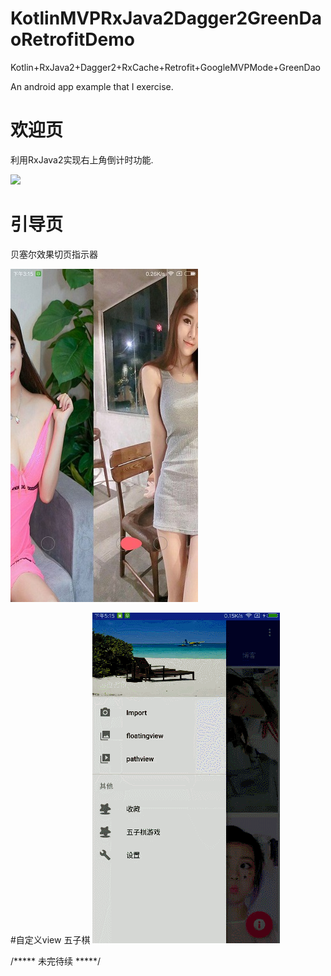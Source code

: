# KotlinMVPRxJava2Dagger2GreenDaoRetrofitDemo
Kotlin+RxJava2+Dagger2+RxCache+Retrofit+GoogleMVPMode+GreenDao

An android app example that I  exercise.

# 欢迎页
利用RxJava2实现右上角倒计时功能.

![](pic/111.gif)

# 引导页
贝塞尔效果切页指示器

![](pic/pic4.jpg)

#自定义view 五子棋
![](pic/222.gif)

/***** 未完待续  *****/



